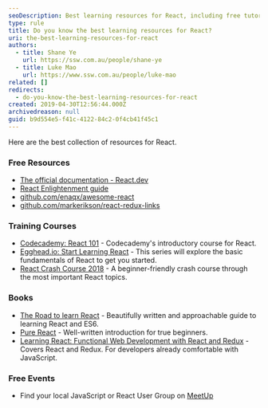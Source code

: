 ```yaml
---
seoDescription: Best learning resources for React, including free tutorials, courses, and books to help you master the JavaScript library.
type: rule
title: Do you know the best learning resources for React?
uri: the-best-learning-resources-for-react
authors:
  - title: Shane Ye
    url: https://ssw.com.au/people/shane-ye
  - title: Luke Mao
    url: https://www.ssw.com.au/people/luke-mao
related: []
redirects:
  - do-you-know-the-best-learning-resources-for-react
created: 2019-04-30T12:56:44.000Z
archivedreason: null
guid: b9d554e5-f41c-4122-84c2-0f4cb41f45c1
---
```


Here are the best collection of resources for React.

<!--endintro-->

### Free Resources

- [The official documentation - React.dev](https://react.dev/learn)
- [React Enlightenment guide](https://www.reactenlightenment.com)
- [github.com/enaqx/awesome-react](https://github.com/enaqx/awesome-react)
- [github.com/markerikson/react-redux-links](https://github.com/markerikson/react-redux-links)

### Training Courses

- [Codecademy: React 101](https://www.codecademy.com/learn/react-101) - Codecademy's introductory course for React.
- [Egghead.io: Start Learning React](https://egghead.io/courses/start-learning-react) - This series will explore the basic fundamentals of React to get you started.
- [React Crash Course 2018](https://www.youtube.com/watch?v=Ke90Tje7VS0) - A beginner-friendly crash course through the most important React topics.

### Books

- [The Road to learn React](https://www.amazon.com/gp/product/172004399X) - Beautifully written and approachable guide to learning React and ES6.
- [Pure React](https://daveceddia.com/pure-react) - Well-written introduction for true beginners.
- [Learning React: Functional Web Development with React and Redux](https://www.amazon.com/gp/product/1491954620) - Covers React and Redux. For developers already comfortable with JavaScript.

### Free Events

- Find your local JavaScript or React User Group on [MeetUp](https://www.meetup.com)
